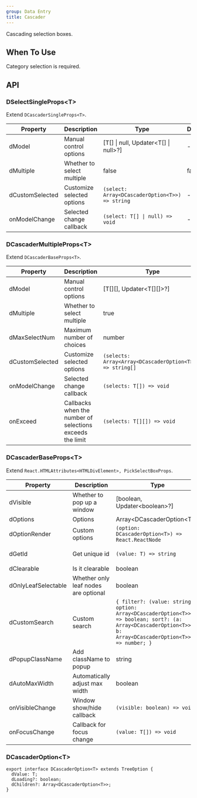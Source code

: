 ```yaml
---
group: Data Entry
title: Cascader
---
```


Cascading selection boxes.

## When To Use

Category selection is required.

## API

### DSelectSingleProps\<T\>

Extend `DCascaderSingleProps<T>`.

<!-- prettier-ignore-start -->
| Property | Description | Type | Default | 
| --- | --- | --- | --- | 
| dModel | Manual control options | [T[] \| null, Updater\<T[] \| null\>?] | - |
| dMultiple | Whether to select multiple | false | false |
| dCustomSelected | Customize selected options | `(select: Array<DCascaderOption<T>>) => string`  | - |
| onModelChange | Selected change callback | `(select: T[] \| null) => void` | - |
<!-- prettier-ignore-end -->

### DCascaderMultipleProps\<T\>

Extend `DCascaderBaseProps<T>`.

<!-- prettier-ignore-start -->
| Property | Description | Type | Default | 
| --- | --- | --- | --- | 
| dModel | Manual control options | [T[][], Updater\<T[][]\>?] | - |
| dMultiple | Whether to select multiple | true | false |
| dMaxSelectNum | Maximum number of choices | number | - |
| dCustomSelected | Customize selected options | `(selects: Array<Array<DCascaderOption<T>>>) => string[]` | - |
| onModelChange | Selected change callback | `(selects: T[]) => void` | - |
| onExceed | Callbacks when the number of selections exceeds the limit | `(selects: T[][]) => void` | - |
<!-- prettier-ignore-end -->

### DCascaderBaseProps\<T\>

Extend `React.HTMLAttributes<HTMLDivElement>, PickSelectBoxProps`.

<!-- prettier-ignore-start -->
| Property | Description | Type | Default | 
| --- | --- | --- | --- | 
| dVisible | Whether to pop up a window | [boolean, Updater\<boolean\>?] | - |
| dOptions | Options | Array\<DCascaderOption\<T\>\> | - |
| dOptionRender | Custom options | `(option: DCascaderOption<T>) => React.ReactNode` | - |
| dGetId | Get unique id | `(value: T) => string` | `(value: unknown) => String(value)` |
| dClearable | Is it clearable | boolean | false |
| dOnlyLeafSelectable | Whether only leaf nodes are optional | boolean | true |
| dCustomSearch | Custom search | `{ filter?: (value: string, option: Array<DCascaderOption<T>>) => boolean; sort?: (a: Array<DCascaderOption<T>>, b: Array<DCascaderOption<T>>) => number; }` | - |
| dPopupClassName | Add className to popup | string | - |
| dAutoMaxWidth | Automatically adjust max width | boolean | true |
| onVisibleChange | Window show/hide callback | `(visible: boolean) => void` | - |
| onFocusChange | Callback for focus change | `(value: T[]) => void` | - |
<!-- prettier-ignore-end -->

### DCascaderOption\<T\>

```tsx
export interface DCascaderOption<T> extends TreeOption {
  dValue: T;
  dLoading?: boolean;
  dChildren?: Array<DCascaderOption<T>>;
}
```
